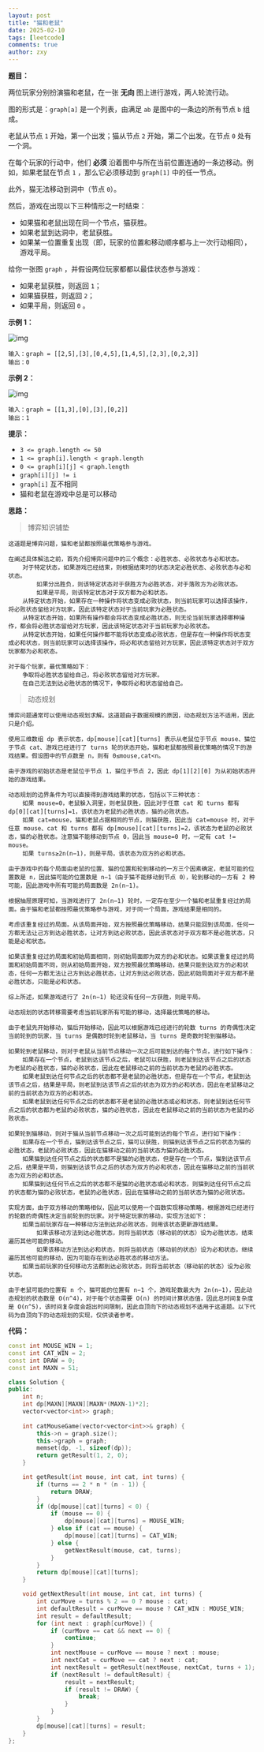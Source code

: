 ```yaml
---
layout: post
title: "猫和老鼠"
date: 2025-02-10
tags: [leetcode]
comments: true
author: zxy
---
```


**题目：**

两位玩家分别扮演猫和老鼠，在一张 **无向** 图上进行游戏，两人轮流行动。

图的形式是：`graph[a]` 是一个列表，由满足 `ab` 是图中的一条边的所有节点 `b` 组成。

老鼠从节点 `1` 开始，第一个出发；猫从节点 `2` 开始，第二个出发。在节点 `0` 处有一个洞。

在每个玩家的行动中，他们 **必须** 沿着图中与所在当前位置连通的一条边移动。例如，如果老鼠在节点 `1` ，那么它必须移动到 `graph[1]` 中的任一节点。

此外，猫无法移动到洞中（节点 `0`）。

然后，游戏在出现以下三种情形之一时结束：

- 如果猫和老鼠出现在同一个节点，猫获胜。
- 如果老鼠到达洞中，老鼠获胜。
- 如果某一位置重复出现（即，玩家的位置和移动顺序都与上一次行动相同），游戏平局。

给你一张图 `graph` ，并假设两位玩家都都以最佳状态参与游戏：

- 如果老鼠获胜，则返回 `1`；
- 如果猫获胜，则返回 `2`；
- 如果平局，则返回 `0` 。

**示例 1：**

![img](https://assets.leetcode.com/uploads/2020/11/17/cat1.jpg)

```
输入：graph = [[2,5],[3],[0,4,5],[1,4,5],[2,3],[0,2,3]]
输出：0
```

**示例 2：**

![img](https://assets.leetcode.com/uploads/2020/11/17/cat2.jpg)

```
输入：graph = [[1,3],[0],[3],[0,2]]
输出：1
```

 

**提示：**

- `3 <= graph.length <= 50`
- `1 <= graph[i].length < graph.length`
- `0 <= graph[i][j] < graph.length`
- `graph[i][j] != i`
- `graph[i]` 互不相同
- 猫和老鼠在游戏中总是可以移动

**思路：**

> 博弈知识铺垫

```
这道题是博弈问题，猫和老鼠都按照最优策略参与游戏。

在阐述具体解法之前，首先介绍博弈问题中的三个概念：必胜状态、必败状态与必和状态。
	对于特定状态，如果游戏已经结束，则根据结束时的状态决定必胜状态、必败状态与必和状态。
		如果分出胜负，则该特定状态对于获胜方为必胜状态，对于落败方为必败状态。
		如果是平局，则该特定状态对于双方都为必和状态。
	从特定状态开始，如果存在一种操作将状态变成必败状态，则当前玩家可以选择该操作，将必败状态留给对方玩家，因此该特定状态对于当前玩家为必胜状态。
	从特定状态开始，如果所有操作都会将状态变成必胜状态，则无论当前玩家选择哪种操作，都会将必胜状态留给对方玩家，因此该特定状态对于当前玩家为必败状态。
	从特定状态开始，如果任何操作都不能将状态变成必败状态，但是存在一种操作将状态变成必和状态，则当前玩家可以选择该操作，将必和状态留给对方玩家，因此该特定状态对于双方玩家都为必和状态。

对于每个玩家，最优策略如下：
	争取将必胜状态留给自己，将必败状态留给对方玩家。
	在自己无法到达必胜状态的情况下，争取将必和状态留给自己。
```

> 动态规划

```
博弈问题通常可以使用动态规划求解。这道题由于数据规模的原因，动态规划方法不适用，因此只是介绍。

使用三维数组 dp 表示状态，dp[mouse][cat][turns] 表示从老鼠位于节点 mouse、猫位于节点 cat、游戏已经进行了 turns 轮的状态开始，猫和老鼠都按照最优策略的情况下的游戏结果。假设图中的节点数是 n，则有 0≤mouse,cat<n。

由于游戏的初始状态是老鼠位于节点 1，猫位于节点 2，因此 dp[1][2][0] 为从初始状态开始的游戏结果。

动态规划的边界条件为可以直接得到游戏结果的状态，包括以下三种状态：
	如果 mouse=0，老鼠躲入洞里，则老鼠获胜，因此对于任意 cat 和 turns 都有 dp[0][cat][turns]=1，该状态为老鼠的必胜状态，猫的必败状态。
	如果 cat=mouse，猫和老鼠占据相同的节点，则猫获胜，因此当 cat=mouse 时，对于任意 mouse、cat 和 turns 都有 dp[mouse][cat][turns]=2，该状态为老鼠的必败状态，猫的必胜状态。注意猫不能移动到节点 0，因此当 mouse=0 时，一定有 cat != mouse。
	如果 turns≥2n(n−1)，则是平局，该状态为双方的必和状态。

由于游戏中的每个局面由老鼠的位置、猫的位置和轮到移动的一方三个因素确定，老鼠可能的位置数是 n，因此猫可能的位置数是 n−1（由于猫不能移动到节点 0），轮到移动的一方有 2 种可能，因此游戏中所有可能的局面数是 2n(n−1)。

根据抽屉原理可知，当游戏进行了 2n(n−1) 轮时，一定存在至少一个猫和老鼠重复经过的局面。由于猫和老鼠都按照最优策略参与游戏，对于同一个局面，游戏结果是相同的。

考虑该重复经过的局面。从该局面开始，双方按照最优策略移动，结果只能回到该局面，任何一方都无法让己方到达必胜状态，让对方到达必败状态，因此该状态对于双方都不是必胜状态，只能是必和状态。

如果该重复经过的局面和初始局面相同，则初始局面即为双方的必和状态。如果该重复经过的局面和初始局面不同，则从初始局面开始，双方按照最优策略移动，结果只能到达双方的必和状态，任何一方都无法让己方到达必胜状态，让对方到达必败状态，因此初始局面对于双方都不是必胜状态，只能是必和状态。

综上所述，如果游戏进行了 2n(n−1) 轮还没有任何一方获胜，则是平局。

动态规划的状态转移需要考虑当前玩家所有可能的移动，选择最优策略的移动。

由于老鼠先开始移动，猫后开始移动，因此可以根据游戏已经进行的轮数 turns 的奇偶性决定当前轮到的玩家，当 turns 是偶数时轮到老鼠移动，当 turns 是奇数时轮到猫移动。

如果轮到老鼠移动，则对于老鼠从当前节点移动一次之后可能到达的每个节点，进行如下操作：
	如果存在一个节点，老鼠到达该节点之后，老鼠可以获胜，则老鼠到达该节点之后的状态为老鼠的必胜状态，猫的必败状态，因此在老鼠移动之前的当前状态为老鼠的必胜状态。
	如果老鼠到达任何节点之后的状态都不是老鼠的必胜状态，但是存在一个节点，老鼠到达该节点之后，结果是平局，则老鼠到达该节点之后的状态为双方的必和状态，因此在老鼠移动之前的当前状态为双方的必和状态。
	如果老鼠到达任何节点之后的状态都不是老鼠的必胜状态或必和状态，则老鼠到达任何节点之后的状态都为老鼠的必败状态，猫的必胜状态，因此在老鼠移动之前的当前状态为老鼠的必败状态。

如果轮到猫移动，则对于猫从当前节点移动一次之后可能到达的每个节点，进行如下操作：
	如果存在一个节点，猫到达该节点之后，猫可以获胜，则猫到达该节点之后的状态为猫的必胜状态，老鼠的必败状态，因此在猫移动之前的当前状态为猫的必胜状态。
	如果猫到达任何节点之后的状态都不是猫的必胜状态，但是存在一个节点，猫到达该节点之后，结果是平局，则猫到达该节点之后的状态为双方的必和状态，因此在猫移动之前的当前状态为双方的必和状态。
	如果猫到达任何节点之后的状态都不是猫的必胜状态或必和状态，则猫到达任何节点之后的状态都为猫的必败状态，老鼠的必胜状态，因此在猫移动之前的当前状态为猫的必败状态。

实现方面，由于双方移动的策略相似，因此可以使用一个函数实现移动策略，根据游戏已经进行的轮数的奇偶性决定当前轮到的玩家。对于特定玩家的移动，实现方法如下：
	如果当前玩家存在一种移动方法到达非必败状态，则用该状态更新游戏结果。
		如果该移动方法到达必胜状态，则将当前状态（移动前的状态）设为必胜状态，结束遍历其他可能的移动。
		如果该移动方法到达必和状态，则将当前状态（移动前的状态）设为必和状态，继续遍历其他可能的移动，因为可能存在到达必胜状态的移动方法。
	如果当前玩家的任何移动方法都到达必败状态，则将当前状态（移动前的状态）设为必败状态。

由于老鼠可能的位置有 n 个，猫可能的位置有 n−1 个，游戏轮数最大为 2n(n−1)，因此动态规划的状态数是 O(n^4)，对于每个状态需要 O(n) 的时间计算状态值，因此总时间复杂度是 O(n^5)，该时间复杂度会超出时间限制，因此自顶向下的动态规划不适用于这道题。以下代码为自顶向下的动态规划的实现，仅供读者参考。
```

**代码：**

```cpp
const int MOUSE_WIN = 1;
const int CAT_WIN = 2;
const int DRAW = 0;
const int MAXN = 51;

class Solution {
public:
    int n;
    int dp[MAXN][MAXN][MAXN*(MAXN-1)*2];
    vector<vector<int>> graph;
    
    int catMouseGame(vector<vector<int>>& graph) {
        this->n = graph.size();
        this->graph = graph;
        memset(dp, -1, sizeof(dp));
        return getResult(1, 2, 0);
    }

    int getResult(int mouse, int cat, int turns) {
        if (turns == 2 * n * (n - 1)) {
            return DRAW;
        }
        if (dp[mouse][cat][turns] < 0) {
            if (mouse == 0) {
                dp[mouse][cat][turns] = MOUSE_WIN;
            } else if (cat == mouse) {
                dp[mouse][cat][turns] = CAT_WIN;
            } else {
                getNextResult(mouse, cat, turns);
            }
        }
        return dp[mouse][cat][turns];
    }

    void getNextResult(int mouse, int cat, int turns) {
        int curMove = turns % 2 == 0 ? mouse : cat;
        int defaultResult = curMove == mouse ? CAT_WIN : MOUSE_WIN;
        int result = defaultResult;
        for (int next : graph[curMove]) {
            if (curMove == cat && next == 0) {
                continue;
            }
            int nextMouse = curMove == mouse ? next : mouse;
            int nextCat = curMove == cat ? next : cat;
            int nextResult = getResult(nextMouse, nextCat, turns + 1);
            if (nextResult != defaultResult) {
                result = nextResult;
                if (result != DRAW) {
                    break;
                }
            }
        }
        dp[mouse][cat][turns] = result;
    }
};
```

